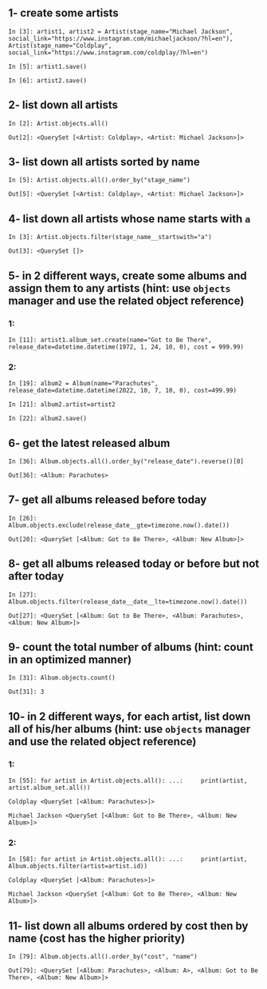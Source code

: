 ## 1- create  some  artists

 `
 In [3]: artist1, artist2 =
 Artist(stage_name="Michael Jackson", social_link="https://www.instagram.com/michaeljackson/?hl=en"),
 Artist(stage_name="Coldplay", social_link="https://www.instagram.com/coldplay/?hl=en")
`

`In [5]: artist1.save()`

`In [6]: artist2.save()`

## 2- list  down  all  artists

`In [2]: Artist.objects.all()`

`Out[2]: <QuerySet [<Artist: Coldplay>, <Artist: Michael Jackson>]>`

## 3- list  down  all  artists  sorted  by  name

`In [5]: Artist.objects.all().order_by("stage_name")`

`Out[5]: <QuerySet [<Artist: Coldplay>, <Artist: Michael Jackson>]>`

## 4- list  down  all  artists  whose  name  starts  with  `a`

`In [3]: Artist.objects.filter(stage_name__startswith="a")`

`Out[3]: <QuerySet []>`

## 5- in  2  different  ways,  create  some  albums  and  assign  them  to  any  artists  (hint:  use  `objects`  manager  and  use  the  related  object  reference)
 
### 1:
`In [11]: artist1.album_set.create(name="Got to Be There", release_date=datetime.datetime(1972, 1, 24, 10, 0), cost = 999.99)`

### 2:
`In [19]: album2 = Album(name="Parachutes", release_date=datetime.datetime(2022, 10, 7, 10, 0), cost=499.99)`

`In [21]: album2.artist=artist2`

`In [22]: album2.save()`

## 6- get  the  latest  released  album

`In [36]: Album.objects.all().order_by("release_date").reverse()[0]`

`Out[36]: <Album: Parachutes>`

## 7- get  all  albums  released  before  today

`In [26]: Album.objects.exclude(release_date__gte=timezone.now().date())`

`Out[20]: <QuerySet [<Album: Got to Be There>, <Album: New Album>]>`

## 8- get all  albums  released  today  or  before  but  not  after  today

`In [27]: Album.objects.filter(release_date__date__lte=timezone.now().date())`

`Out[27]: <QuerySet [<Album: Got to Be There>, <Album: Parachutes>, <Album: New Album>]>`

## 9- count  the  total  number  of  albums  (hint:  count  in  an  optimized  manner)

`In [31]: Album.objects.count()`

`Out[31]: 3`

## 10- in  2  different  ways,  for  each  artist,  list  down  all  of  his/her  albums  (hint:  use  `objects`  manager  and  use  the  related  object  reference)

### 1:
`In [55]: for artist in Artist.objects.all():
    ...:     print(artist, artist.album_set.all())
`

`Coldplay <QuerySet [<Album: Parachutes>]>`

`Michael Jackson <QuerySet [<Album: Got to Be There>, <Album: New Album>]>`

### 2:
`In [58]: for artist in Artist.objects.all():
    ...:     print(artist, Album.objects.filter(artist=artist.id))
`

`Coldplay <QuerySet [<Album: Parachutes>]>`

`Michael Jackson <QuerySet [<Album: Got to Be There>, <Album: New Album>]>`

## 11- list  down  all  albums  ordered  by  cost  then  by  name  (cost  has  the  higher  priority)

`In [79]: Album.objects.all().order_by("cost", "name")`

`Out[79]: <QuerySet [<Album: Parachutes>, <Album: A>, <Album: Got to Be There>, <Album: New Album>]>`